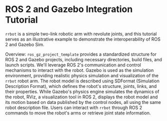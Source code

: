 # ROS 2 and Gazebo Integration Tutorial

`rrbot` is a simple two-link robotic arm with revolute joints, and this tutorial serves as an illustrative example to demonstrate the interoperability of ROS 2 and Gazebo Sim.

Overview:
`ros_gz_project_template` provides a standardized structure for ROS 2 and Gazebo projects, including necessary directories, build files, and launch scripts. We'll leverage ROS 2's communication and control mechanisms to interact with the robot. Gazebo is used as the simulation environment, providing realistic physics simulation and visualization of the `rrbot` robot arm. The robot model is described using SDFormat (Simulation Description Format), which defines the robot's structure, joints, links, and their properties. While Gazebo's physics engine simulates the dynamics of the robot, RViz, a visualization tool in ROS 2, displays the robot model and its motion based on data published by the control nodes, all using the same robot description file. Users can interact with `rrbot` through ROS 2 commands to move the robot's arms or retrieve joint state information.
